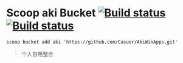 # Scoop aki Bucket [![Build status](https://ci.appveyor.com/api/projects/status/d5iwp9kc5xr3b0fr?svg=true)](https://ci.appveyor.com/project/Casuor/akiwinapps) [![Build status](https://ci.appveyor.com/api/projects/status/d5iwp9kc5xr3b0fr/branch/master?svg=true)](https://ci.appveyor.com/project/Casuor/akiwinapps/branch/master)
`scoop bucket add aki 'https://github.com/Casuor/AkiWinApps.git'`

> 个人自用整合
